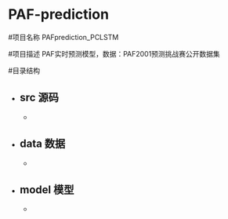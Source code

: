 # PAF-prediction

#项目名称
	PAFprediction_PCLSTM
	
#项目描述
	PAF实时预测模型，数据：PAF2001预测挑战赛公开数据集
	
#目录结构
* src 源码
	- 
	-
* data 数据
	- 
	-
* model 模型
	- 
	-